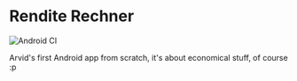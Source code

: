 # Rendite Rechner

![Android CI](https://github.com/ycram/RenditeRechner/workflows/Android%20CI/badge.svg)

Arvid's first Android app from scratch, it's about economical stuff, of course :p

